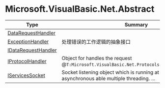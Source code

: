 ﻿
# Microsoft.VisualBasic.Net.Abstract

|Type|Summary|
|----|-------|
|<a href="#" onClick="load('/docs/Microsoft.VisualBasic.Net.Abstract/DataRequestHandler.md')">DataRequestHandler</a>||
|<a href="#" onClick="load('/docs/Microsoft.VisualBasic.Net.Abstract/ExceptionHandler.md')">ExceptionHandler</a>|处理错误的工作逻辑的抽象接口|
|<a href="#" onClick="load('/docs/Microsoft.VisualBasic.Net.Abstract/IDataRequestHandler.md')">IDataRequestHandler</a>||
|<a href="#" onClick="load('/docs/Microsoft.VisualBasic.Net.Abstract/IProtocolHandler.md')">IProtocolHandler</a>|Object for handles the request @``T:Microsoft.VisualBasic.Net.Protocols.Reflection.Protocol``.|
|<a href="#" onClick="load('/docs/Microsoft.VisualBasic.Net.Abstract/IServicesSocket.md')">IServicesSocket</a>|Socket listening object which is running at the server side asynchronous able multiple threading. ...|

